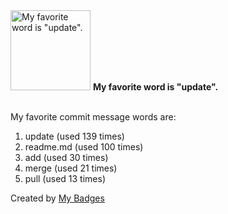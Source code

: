 <img src="https://my-badges.github.io/my-badges/favorite-word.png" alt="My favorite word is &quot;update&quot;." title="My favorite word is &quot;update&quot;." width="128">
<strong>My favorite word is &quot;update&quot;.</strong>
<br><br>

My favorite commit message words are:

1. update (used 139 times)
2. readme.md (used 100 times)
3. add (used 30 times)
4. merge (used 21 times)
5. pull (used 13 times)


Created by <a href="https://github.com/my-badges/my-badges">My Badges</a>